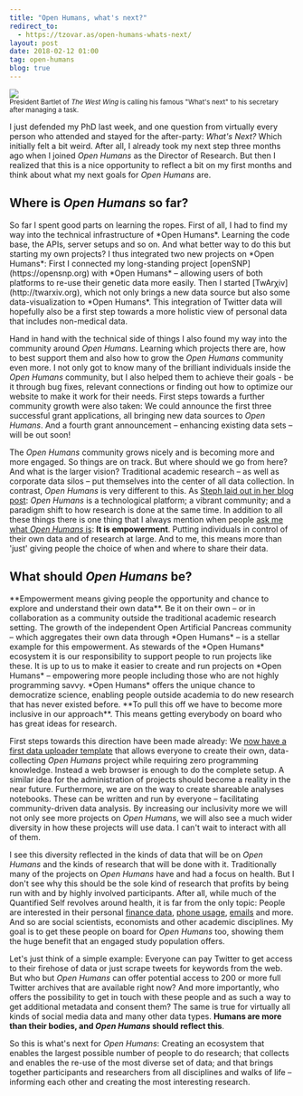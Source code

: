 ```yaml
---
title: "Open Humans, what's next?"
redirect_to:
  - https://tzovar.as/open-humans-whats-next/
layout: post
date: 2018-02-12 01:00
tag: open-humans
blog: true
---
```

![](/assets/images/whatsnext.gif)
<br/><small>
President Bartlet of <i>The West Wing</i> is calling his famous "What's next" to his secretary after managing a task.
</small>

I just defended my PhD last week, and one question from virtually every person who attended and stayed for the after-party: *What's Next?* Which initially felt a bit weird. After all, I already took my next step three months ago when I joined *Open Humans* as the Director of Research. But then I realized that this is a nice opportunity to reflect a bit on my first months and think about what my next goals for *Open Humans* are.

<h2>Where is <i>Open Humans</i> so far?</h2>
So far I spent good parts on learning the ropes. First of all, I had to find my way into the technical infrastructure of *Open Humans*. Learning the code base, the APIs, server setups and so on. And what better way to do this but starting my own projects? I thus integrated two new projects on *Open Humans*: First I connected my long-standing project [openSNP](https://opensnp.org) with *Open Humans* – allowing users of both platforms to re-use their genetic data more easily. Then I started [TwArχiv](http://twarxiv.org), which not only brings a new data source but also some data-visualization to *Open Humans*. This integration of Twitter data will hopefully also be a first step towards a more holistic view of personal data that includes non-medical data.

Hand in hand with the technical side of things I also found my way into the community around *Open Humans*. Learning which projects there are, how to best support them and also how to grow the *Open Humans* community even more. I not only got to know many of the brilliant individuals inside the *Open Humans* community, but I also helped them to achieve their goals - be it through bug fixes, relevant connections or finding out how to optimize our website to make it work for their needs. First steps towards a further community growth were also taken: We could announce the first three successful grant applications, all bringing new data sources to *Open Humans*. And a fourth grant announcement – enhancing existing data sets – will be out soon!

The *Open Humans* community grows nicely and is becoming more and more engaged. So things are on track. But where should we go from here? And what is the larger vision? Traditional academic research – as well as corporate data silos – put themselves into the center of all data collection. In contrast, *Open Humans* is very different to this. As [Steph laid out in her blog post](https://blog.openhumans.org/2017/12/01/what-is-open-humans-to-me/): *Open Humans* is a technological platform; a vibrant community; and a paradigm shift to how research is done at the same time. In addition to all these things there is one thing that I always mention when people [ask me what *Open Humans* is](http://ruleofthirds.de/joining-open-humans/): **It is empowerment**. Putting individuals in control of their own data and of research at large. And to me, this means more than 'just' giving people the choice of when and where to share their data.

<h2>What should <i>Open Humans</i> be?</h2>
**Empowerment means giving people the opportunity and chance to explore and understand their own data**. Be it on their own – or in collaboration as a community outside the traditional academic research setting. The growth of the independent Open Artificial Pancreas community – which aggregates their own data through *Open Humans* – is a stellar example for this empowerment. As stewards of the *Open Humans* ecosystem it is our responsibility to support people to run projects like these. It is up to us to make it easier to create and run projects on *Open Humans* – empowering more people including those who are not highly programming savvy. *Open Humans* offers the unique chance to democratize science, enabling people outside academia to do new research that has never existed before. **To pull this off we have to become more inclusive in our approach**. This means getting everybody on board who has great ideas for research.

First steps towards this direction have been made already: We [now have a first data uploader template](https://github.com/gedankenstuecke/oh_data_uploader) that allows everyone to create their own, data-collecting *Open Humans* project while requiring zero programming knowledge. Instead a web browser is enough to do the complete setup. A similar idea for the administration of projects should become a reality in the near future. Furthermore, we are on the way to create shareable analyses notebooks. These can be written and run by everyone – facilitating community-driven data analysis. By increasing our inclusivity more we will not only see more projects on *Open Humans*, we will also see a much wider diversity in how these projects will use data. I can't wait to interact with all of them.

I see this diversity reflected in the kinds of data that will be on *Open Humans* and the kinds of research that will be done with it. Traditionally many of the projects on *Open Humans* have and had a focus on health. But I don't see why this should be the sole kind of research that profits by being run with and by highly involved participants. After all, while much of the Quantified Self revolves around health, it is far from the only topic: People are interested in their personal [finance data](http://quantifiedself.com/2016/06/hidden-stories-20-years-financial-data/), [phone usage](http://jplattel.nl/quantified-phone-usage-ipython/), [emails](https://medium.com/message/my-failed-experiment-in-time-travel-3aa2240a6bc0) and more. And so are social scientists, economists and other academic disciplines. My goal is to get these people on board for *Open Humans* too, showing them the huge benefit that an engaged study population offers.

Let's just think of a simple example: Everyone can pay Twitter to get access to their firehose of data or just scrape tweets for keywords from the web. But who but *Open Humans* can offer potential access to 200 or more full Twitter archives that are available right now? And more importantly, who offers the possibility to get in touch with these people and as such a way to get additional metadata and consent them? The same is true for virtually all kinds of social media data and many other data types. **Humans are more than their bodies, and *Open Humans* should reflect this**.

So this is what's next for <i>Open Humans</i>: Creating an ecosystem that enables the largest possible number of people to do research; that collects and enables the re-use of the most diverse set of data; and that brings together participants and researchers from all disciplines and walks of life – informing each other and creating the most interesting research.
